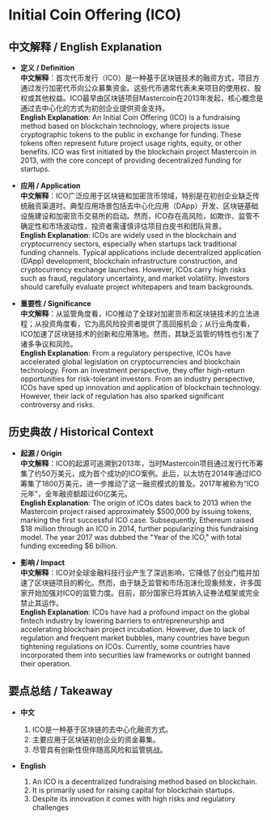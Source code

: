 # Initial Coin Offering (ICO)

## 中文解释 / English Explanation

* **定义 / Definition**  
  **中文解释**：首次代币发行（ICO）是一种基于区块链技术的融资方式，项目方通过发行加密代币向公众募集资金。这些代币通常代表未来项目的使用权、股权或其他权益。ICO最早由区块链项目Mastercoin在2013年发起，核心概念是通过去中心化的方式为初创企业提供资金支持。  
  **English Explanation**: An Initial Coin Offering (ICO) is a fundraising method based on blockchain technology, where projects issue cryptographic tokens to the public in exchange for funding. These tokens often represent future project usage rights, equity, or other benefits. ICO was first initiated by the blockchain project Mastercoin in 2013, with the core concept of providing decentralized funding for startups.

* **应用 / Application**  
  **中文解释**：ICO广泛应用于区块链和加密货币领域，特别是在初创企业缺乏传统融资渠道时。典型应用场景包括去中心化应用（DApp）开发、区块链基础设施建设和加密货币交易所的启动。然而，ICO存在高风险，如欺诈、监管不确定性和市场波动性，投资者需谨慎评估项目白皮书和团队背景。  
  **English Explanation**: ICOs are widely used in the blockchain and cryptocurrency sectors, especially when startups lack traditional funding channels. Typical applications include decentralized application (DApp) development, blockchain infrastructure construction, and cryptocurrency exchange launches. However, ICOs carry high risks such as fraud, regulatory uncertainty, and market volatility. Investors should carefully evaluate project whitepapers and team backgrounds.

* **重要性 / Significance**  
  **中文解释**：从监管角度看，ICO推动了全球对加密货币和区块链技术的立法进程；从投资角度看，它为高风险投资者提供了高回报机会；从行业角度看，ICO加速了区块链技术的创新和应用落地。然而，其缺乏监管的特性也引发了诸多争议和风险。  
  **English Explanation**: From a regulatory perspective, ICOs have accelerated global legislation on cryptocurrencies and blockchain technology. From an investment perspective, they offer high-return opportunities for risk-tolerant investors. From an industry perspective, ICOs have sped up innovation and application of blockchain technology. However, their lack of regulation has also sparked significant controversy and risks.

## 历史典故 / Historical Context

* **起源 / Origin**  
  **中文解释**：ICO的起源可追溯到2013年，当时Mastercoin项目通过发行代币筹集了约50万美元，成为首个成功的ICO案例。此后，以太坊在2014年通过ICO筹集了1800万美元，进一步推动了这一融资模式的普及。2017年被称为“ICO元年”，全年融资额超过60亿美元。  
  **English Explanation**: The origin of ICOs dates back to 2013 when the Mastercoin project raised approximately $500,000 by issuing tokens, marking the first successful ICO case. Subsequently, Ethereum raised $18 million through an ICO in 2014, further popularizing this fundraising model. The year 2017 was dubbed the "Year of the ICO," with total funding exceeding $6 billion.

* **影响 / Impact**  
  **中文解释**：ICO对全球金融科技行业产生了深远影响，它降低了创业门槛并加速了区块链项目的孵化。然而，由于缺乏监管和市场泡沫化现象频发，许多国家开始加强对ICO的监管力度。目前，部分国家已将其纳入证券法框架或完全禁止其运作。  
  **English Explanation**: ICOs have had a profound impact on the global fintech industry by lowering barriers to entrepreneurship and accelerating blockchain project incubation. However, due to lack of regulation and frequent market bubbles, many countries have begun tightening regulations on ICOs. Currently, some countries have incorporated them into securities law frameworks or outright banned their operation.

## 要点总结 / Takeaway

* **中文**  
  1. ICO是一种基于区块链的去中心化融资方式。
  2. 主要应用于区块链初创企业的资金募集。
  3. 尽管具有创新性但伴随高风险和监管挑战。

* **English**  
  1. An ICO is a decentralized fundraising method based on blockchain.
  2. It is primarily used for raising capital for blockchain startups.
  3. Despite its innovation it comes with high risks and regulatory challenges